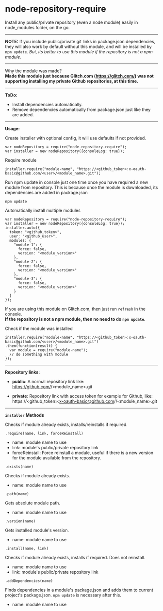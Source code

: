 # node-repository-require
Install any public/private repository (even a node module) easily in node_modules folder, on the go.

---------------------------------------------------

**NOTE:** If you include public/private git links in package.json dependencies, they will also work by default without this module, and will be installed by `npm update`. _But, its better to use this module if the repository is not a npm module._

---------------------------------------------------

Why the module was made?<br/>
**Made this module just because Glitch.com (https://glitch.com/) was not supporting installing my private Github repositories, at this time.**

---------------------------------------------------

**ToDo:**
- Install dependencies automatically.
- Remove dependencies automatically from package.json just like they are added.

---------------------------------------------------

**Usage:**

Create installer with optional config, it will use defaults if not provided.
```
var nodeRepository = require("node-repository-require");
var installer = new nodeRepository({consoleLog: true});
```

Require module
```
installer.require("module-name", "https://<github_token>:x-oauth-basic@github.com/<user>/<module_name>.git");
```

Run npm update in console just one time once you have required a new module from repository. This is because once the module is downloaded, its dependencies are added in package.json
```
npm update
```

Automatically install multiple modules
```
var nodeRepository = require("node-repository-require");
var installer = new nodeRepository({consoleLog: true});
installer.auto({
  token: "<github_token>",
  user: "<github_user>",
  modules: {
    "module-1": {
      force: false,
      version: "<module_version>"
    },
    "module-2": {
      force: false,
      version: "<module_version>"
    },
    "module-3": {
      force: false,
      version: "<module_version>"
    }
  }
});
```

If you are using this module on Glitch.com, then just run `refresh` in the console.<br/>
**If the repository is not a npm module, then no need to do `npm update`.**

Check if the module was installed
```
installer.require("module-name", "https://<github_token>:x-oauth-basic@github.com/<user>/<module_name>.git")
.then(function(result) {
  var module = require("module-name");
  // do something with module
});
```

---------------------------------------------------

**Repository links:**

- **public**: A normal repository link like: https://github.com/<user>/<module_name>.git

- **private**: Repository link with access token for example for Github, like: https://<github_token>:x-oauth-basic@github.com/<user>/<module_name>.git

---------------------------------------------------

**`installer` Methods**

Checks if module already exists, installs/reinstalls if required.

`.require(name, link, forceReinstall)`
- name: module name to use
- link: module's public/private repository link
- forceReinstall: Force reinstall a module, useful if there is a new version for the module available from the repository.

`.exists(name)`

Checks if module already exists.

- name: module name to use

`.path(name)`

Gets absolute module path.

- name: module name to use

`.version(name)`

Gets installed module's version.

- name: module name to use

`.install(name, link)`

Checks if module already exists, installs if required. Does not reinstall.

- name: module name to use
- link: module's public/private repository link

`.addDependencies(name)`

Finds dependencies in a module's package.json and adds them to current project's package.json. `npm update` is necessary after this.

- name: module name to use